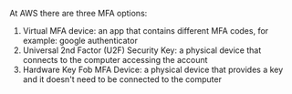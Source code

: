 At AWS there are three MFA options:

1. Virtual MFA device: an app that contains different MFA codes, for example: google authenticator
2. Universal 2nd Factor (U2F) Security Key: a physical device that connects to the computer accessing the account
3. Hardware Key Fob MFA Device: a physical device that provides a key and it doesn't need to be connected to the computer